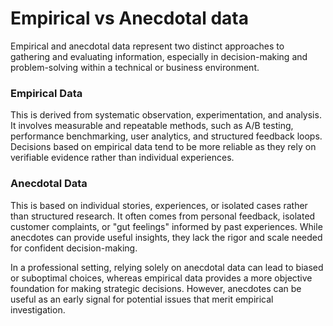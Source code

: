 # Empirical vs Anecdotal data

Empirical and anecdotal data represent two distinct approaches to gathering and evaluating information, especially in decision-making and problem-solving within a technical or business environment.

### Empirical Data

This is derived from systematic observation, experimentation, and analysis. It involves measurable and repeatable methods, such as A/B testing, performance benchmarking, user analytics, and structured feedback loops. Decisions based on empirical data tend to be more reliable as they rely on verifiable evidence rather than individual experiences.

### Anecdotal Data

This is based on individual stories, experiences, or isolated cases rather than structured research. It often comes from personal feedback, isolated customer complaints, or "gut feelings" informed by past experiences. While anecdotes can provide useful insights, they lack the rigor and scale needed for confident decision-making.

In a professional setting, relying solely on anecdotal data can lead to biased or suboptimal choices, whereas empirical data provides a more objective foundation for making strategic decisions. However, anecdotes can be useful as an early signal for potential issues that merit empirical investigation.
